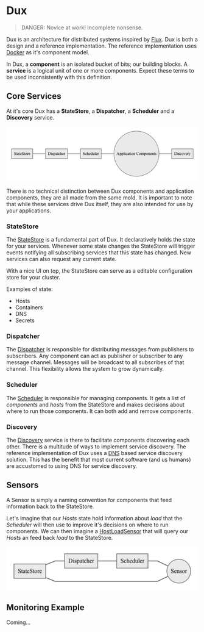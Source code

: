 # Dux

> DANGER: Novice at work! Incomplete nonsense.

Dux is an architecture for distributed systems inspired by [Flux](https://facebook.github.io/flux/). Dux is both a design and a reference implementation. The reference implementation uses [Docker](https://www.docker.com/) as it's component model. 

In Dux, a **component** is an isolated bucket of bits; our building blocks. A **service** is a logical unit of one or more components. Expect these terms to be used inconsistently with this definition. 

## Core Services 

At it's core Dux has a **StateStore**, a **Dispatcher**, a **Scheduler** and a **Discovery** service.

![core](core.mermaid.png)

There is no technical distinction between Dux components and application components, they are all made from the same mold. It is important to note that while these services drive Dux itself, they are also intended for use by your applications. 

### StateStore

The [StateStore](/) is a fundamental part of Dux. It declaratively holds the state for your services. Whenever some state changes the StateStore will trigger events notifying all subscribing services that this state has changed. New services can also request any current state.

With a nice UI on top, the StateStore can serve as a editable configuration store for your cluster.

Examples of state:

* Hosts
* Containers
* DNS
* Secrets

### Dispatcher

The [Dispatcher](/) is responsible for distributing messages from publishers to subscribers. Any component can act as publisher or subscriber to any message channel. Messages will be broadcast to all subscribes of that channel. This flexibility allows the system to grow dynamically.

### Scheduler

The [Scheduler](/) is responsible for managing components. It gets a list of *components* and *hosts* from the StateStore and makes decisions about where to run those components. It can both add and remove components.

### Discovery

The [Discovery]() service is there to facilitate components discovering each other. There is a multitude of ways to implement service discovery. The reference implementation of Dux uses a [DNS](http://en.wikipedia.org/wiki/Domain_Name_System) based service discovery solution. This has the benefit that most current software (and us humans) are accustomed to using DNS for service discovery.

## Sensors

A Sensor is simply a naming convention for components that feed information back to the StateStore. 

Let's imagine that our *Hosts* state hold information about *load* that the *Scheduler* will then use to improve it's decisions on where to run components. We can then imagine a [HostLoadSensor]() that will query our *Hosts* an feed back *load* to the StateStore.

![sensors](sensors.mermaid.png)

## Monitoring Example

Coming...
